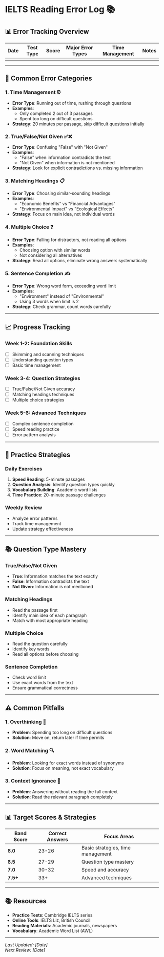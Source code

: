 # IELTS Reading Error Log 📚

## 📊 Error Tracking Overview

| Date | Test Type | Score | Major Error Types | Time Management | Notes |
|------|-----------|-------|-------------------|-----------------|-------|
|      |           |       |                   |                 |       |

---

## 🎯 Common Error Categories

### 1. **Time Management** ⏰
- **Error Type**: Running out of time, rushing through questions
- **Examples**: 
  - Only completed 2 out of 3 passages
  - Spent too long on difficult questions
- **Strategy**: 20 minutes per passage, skip difficult questions initially

### 2. **True/False/Not Given** ✅❌
- **Error Type**: Confusing "False" with "Not Given"
- **Examples**:
  - "False" when information contradicts the text
  - "Not Given" when information is not mentioned
- **Strategy**: Look for explicit contradictions vs. missing information

### 3. **Matching Headings** 📋
- **Error Type**: Choosing similar-sounding headings
- **Examples**: 
  - "Economic Benefits" vs "Financial Advantages"
  - "Environmental Impact" vs "Ecological Effects"
- **Strategy**: Focus on main idea, not individual words

### 4. **Multiple Choice** ❓
- **Error Type**: Falling for distractors, not reading all options
- **Examples**:
  - Choosing option with similar words
  - Not considering all alternatives
- **Strategy**: Read all options, eliminate wrong answers systematically

### 5. **Sentence Completion** ✍️
- **Error Type**: Wrong word form, exceeding word limit
- **Examples**:
  - "Environment" instead of "Environmental"
  - Using 3 words when limit is 2
- **Strategy**: Check grammar, count words carefully

---

## 📈 Progress Tracking

### Week 1-2: Foundation Skills
- [ ] Skimming and scanning techniques
- [ ] Understanding question types
- [ ] Basic time management

### Week 3-4: Question Strategies
- [ ] True/False/Not Given accuracy
- [ ] Matching headings techniques
- [ ] Multiple choice strategies

### Week 5-6: Advanced Techniques
- [ ] Complex sentence completion
- [ ] Speed reading practice
- [ ] Error pattern analysis

---

## 🔧 Practice Strategies

### Daily Exercises
1. **Speed Reading**: 5-minute passages
2. **Question Analysis**: Identify question types quickly
3. **Vocabulary Building**: Academic word lists
4. **Time Practice**: 20-minute passage challenges

### Weekly Review
- Analyze error patterns
- Track time management
- Update strategy effectiveness

---

## 📚 Question Type Mastery

### **True/False/Not Given**
- **True**: Information matches the text exactly
- **False**: Information contradicts the text
- **Not Given**: Information is not mentioned

### **Matching Headings**
- Read the passage first
- Identify main idea of each paragraph
- Match with most appropriate heading

### **Multiple Choice**
- Read the question carefully
- Identify key words
- Read all options before choosing

### **Sentence Completion**
- Check word limit
- Use exact words from the text
- Ensure grammatical correctness

---

## ⚠️ Common Pitfalls

### **1. Overthinking** 🤔
- **Problem**: Spending too long on difficult questions
- **Solution**: Move on, return later if time permits

### **2. Word Matching** 🔍
- **Problem**: Looking for exact words instead of synonyms
- **Solution**: Focus on meaning, not exact vocabulary

### **3. Context Ignorance** 📖
- **Problem**: Answering without reading the full context
- **Solution**: Read the relevant paragraph completely

---

## 📊 Target Scores & Strategies

| Band Score | Correct Answers | Focus Areas |
|------------|----------------|-------------|
| **6.0**    | 23-26         | Basic strategies, time management |
| **6.5**    | 27-29         | Question type mastery |
| **7.0**    | 30-32         | Speed and accuracy |
| **7.5+**   | 33+           | Advanced techniques |

---

## 📚 Resources

- **Practice Tests**: Cambridge IELTS series
- **Online Tools**: IELTS Liz, British Council
- **Reading Materials**: Academic journals, newspapers
- **Vocabulary**: Academic Word List (AWL)

---

*Last Updated: [Date]*  
*Next Review: [Date]*
